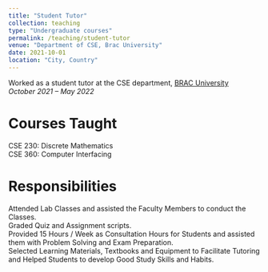 ```yaml
---
title: "Student Tutor"
collection: teaching
type: "Undergraduate courses"
permalink: /teaching/student-tutor
venue: "Department of CSE, Brac University"
date: 2021-10-01
location: "City, Country"
---
```


Worked as a student tutor at the CSE department, [BRAC University](www.bracu.ac.bd)  
*October 2021 – May 2022*

Courses Taught
======
CSE 230: Discrete Mathematics  
CSE 360: Computer Interfacing  

Responsibilities
======
Attended Lab Classes and assisted the Faculty Members to conduct the Classes.  
Graded Quiz and Assignment scripts.  
Provided 15 Hours / Week as Consultation Hours for Students and assisted them with Problem Solving and Exam Preparation.  
Selected Learning Materials, Textbooks and Equipment to Facilitate Tutoring and Helped Students to develop Good Study Skills and Habits.
